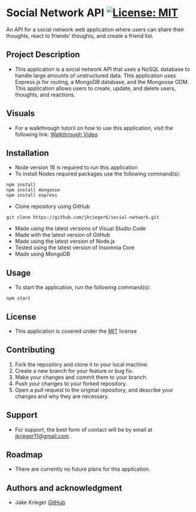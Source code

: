 # Social Network API [![License: MIT](https://img.shields.io/badge/License-MIT-yellow.svg)](https://opensource.org/licenses/MIT)

An API for a social network web application where users can share their thoughts, react to friends’ thoughts, and create a friend list.

## Project Description
* This application is a social network API that uses a NoSQL database to handle large amounts of unstructured data. This application uses Express.js for routing, a MongoDB database, and the Mongoose ODM. This application allows users to create, update, and delete users, thoughts, and reactions.

## Visuals
* For a walkthrough tutoril on how to use this application, visit the following link: [Walkthrough Video]()
## Installation
* Node version 16 is required to run this application
* To install Nodes required packages use the following command(s):
```
npm install
npm install mongoose
npm install express
```
* Clone repository using GitHub
``` 
git clone https://github.com/jkrieger6/social-network.git
```
* Made using the latest versions of Visual Studio Code
* Made with the latest version of GitHub
* Made using the latest version of Node.js
* Tested using the latest version of Insomnia Core
* Made using MongoDB

## Usage
* To start the application, run the following command(s):
```
npm start
```

## License
* This application is covered under the [MIT](https://choosealicense.com/licenses/mit/) license
## Contributing
1. Fork the repository and clone it to your local machine.
2. Create a new branch for your feature or bug fix.
3. Make your changes and commit them to your branch.
4. Push your changes to your forked repository.
5. Open a pull request to the original repository, and describe your changes and why they are necessary.


## Support
* For support, the best form of contact will be by email at jkrieger11@gmail.com .

## Roadmap
* There are currently no future plans for this application. 

## Authors and acknowledgment
* Jake Krieger
[GitHub](https://github.com/jkrieger6)




